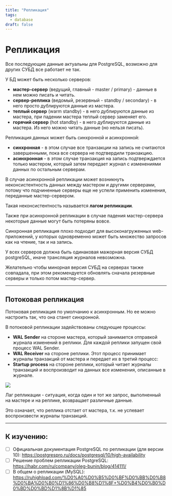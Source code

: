 ```yaml
---
title: "Репликация"
tags:
  - database
draft: false
---
```


# Репликация

Все последующие данные актуальны для PostgreSQL, возможно для других СУБД все работает не так.

У БД может быть несколько серверов:
- **мастер-сервер** (ведущий, главный - master / primary) - данные в нем можно писать и читать.
- **сервер-реплика** (ведомый, резервный - standby / secondary) - в него просто дублируются данные из мастера.
- **теплый сервер** (warm standby) - в него дублируются данные из мастера, при падении мастера теплый сервер заменяет его.
- **горячий сервер** (hot standby) - в него дублируются данные из мастера. Из него можно читать данные (но нельзя писать).

Репликация данных может быть синхронной и асинхронной:
- **синхронная** - в этом случае все транзакции на запись не считаются завершенными, пока все сервера не подтвердили транзакцию.
- **асинхронная** - в этом случае транзакция на запись подтверждается только мастером, который затем передает журнал с изменениями данных по остальным серверам.

В случае асинхронной репликации может возникнуть неконсистентность данных между мастером и другими серверами, потому что подчиненные серверы еще не успели применить изменения, переданные мастер-сервером.

Такая неконсистентность называется **лагом репликации**.

Также при асинхронной репликации в случае падения мастер-сервера некоторые данные могут быть потеряны вовсе.

Синхронная репликация плохо подходит для высоконагруженных web-приложений, у которых одновременно может быть множество запросов как на чтение, так и на запись.

У всех серверов должна быть одинаковая мажорная версия СУБД postgreSQL, иначе трансляция журналов невозможна.

Желательно чтобы минорная версия СУБД на серверах также совпадала, при этом рекомендуется обновлять сначала резервные серверы и только потом мастер-сервер.

---
## Потоковая репликация

Потоковая репликация по умолчанию к асинхронным. Но ее можно настроить так, что она станет синхронной.

В потоковой репликации задействованы следующие процессы:

- **WAL Sender** на стороне мастера, который занимается отправкой журнала изменений в реплики. Для каждой реплики запущен свой процесс WAL Sender.
- **WAL Receiver** на стороне реплики. Этот процесс принимает журналы транзакций от мастера и передает их в третий процесс:
- **Startup process** на стороне реплики, который читает журналы транзакций и воспроизводит на данных все изменения, описанные в журнале.

![](https://habrastorage.org/webt/ek/g2/rd/ekg2rdtwkvfjw8hlpj0rhhzhogu.jpeg)

Лаг репликации - ситуация, когда один и тот же запрос, выполненный на мастере и на реплике, возвращает различные данные.

Это означает, что реплика отстает от мастера, т.к. не успевает воспроизвести журналы транзакций.

---
## К изучению:

- [ ] Официальная документация PostgreSQL по репликации (для версии 10): https://postgrespro.ru/docs/postgresql/10/high-availability
- [ ] Решение проблем репликации PostgreSQL: https://habr.com/ru/company/oleg-bunin/blog/414111/
- [ ] В общем о репликации (MySQL): https://ruhighload.com/%D0%A0%D0%B5%D0%BF%D0%BB%D0%B8%D0%BA%D0%B0%D1%86%D0%B8%D1%8F+%D0%B4%D0%B0%D0%BD%D0%BD%D1%8B%D1%85